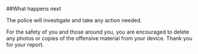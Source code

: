 ##What happens next

The police will investigate and take any action needed. 

For the safety of you and those around you, you are encouraged to delete any photos or copies of the offensive material from your device. 
Thank you for your report. 
